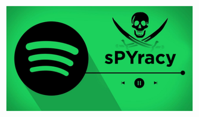 <!DOCTYPE html>

<head>
    <style>
        h1 {
            font-family:'Franklin Gothic Medium', 'Arial Narrow', Arial, sans-serif;
            background-color: rgb(50,50,50);
        }
    </style>
</head>

<div id="header" align="center">
  <a href="https://github.com/GogleSiteBank/sPYracy">
    <img src="https://github.com/GogleSiteBank/sPYracy/blob/main/Image.png?raw=true" width="500"/>
  </a>
</div>
